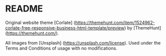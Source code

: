 # README

Original website theme [Corlate] (https://themehunt.com/item/1524962-corlate-free-responsive-business-html-template/preview) by [ThemeHunt] (https://themehunt.com/).

All images from [Unsplash] (https://unsplash.com/license). Used under the Terms and Conditions of usage with no modifications. 
